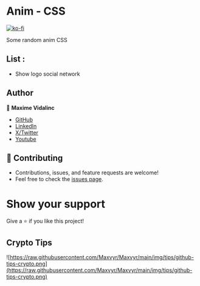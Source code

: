 # Anim - CSS

[![ko-fi](https://ko-fi.com/img/githubbutton_sm.svg)](https://ko-fi.com/A0A72UVP8)

Some random anim CSS

## List :

- Show logo social network

## Author

:man: **Maxime Vidalinc**

- [GitHub](https://github.com/maxvyr)
- [LinkedIn](https://www.linkedin.com/in/maxime-vidalinc/)
- [X/Twitter](https://www.x.com/maxvidalinc)
- [Youtube](https://www.youtube.com/@maximevidalinc)

## 🤝 Contributing

- Contributions, issues, and feature requests are welcome!
- Feel free to check the [issues page](https://github.com/Maxvyr/anim-css/issues).

# Show your support

Give a ⭐ if you like this project!

## Crypto Tips

![https://raw.githubusercontent.com/Maxvyr/Maxvyr/main/img/tips/github-tips-crypto.png](https://raw.githubusercontent.com/Maxvyr/Maxvyr/main/img/tips/github-tips-crypto.png)
